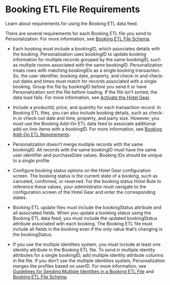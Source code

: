 

# Booking ETL File Requirements

Learn about requirements for using the Booking ETL data feed.

There are several requirements for each Booking ETL file you send to
Personalization. For more information, see [Booking ETL File
Schema](https://help.salesforce.com/s/articleView?id=sf.mc_pers_hotel_gear_etl_schema.htm&language=en_US&type=5
"If you send data from your hotel booking system to Personalization, configure
your file according to the Booking ETL file schema.").

  * Each booking must include a bookingID, which associates details with the booking. Personalization uses bookingID to update booking information for multiple records grouped by the same bookingID, such as multiple rooms associated with the same bookingID. Personalization treats rows with matching bookingIDs as a single booking transaction. So, the user identifier, booking date, property, and check-in and check-out dates and times must match for records associated with a single booking. Group the file by bookingID before you send it or have Personalization sort the file before loading. If the file isn’t sorted, the data load fails. For more information, see [Activate the Hotel Gear](https://help.salesforce.com/s/articleView?id=sf.mc_pers_hotel_gear_activate.htm&language=en_US&type=5 "Activate the Hotel Gear to bring in data from your hotel booking systems. The Hotel Gear is dataset-specific, so you must activate it for each dataset that has campaigns or promotions that you want to target with booking system data. You send booking system data by the Booking ETL data feed."). 

  * Include a productId, price, and quantity for each transaction record. In Booking ETL files, you can also include booking details, such as check-in or check-out date and time, property, and party size. However, you must use the Booking Add-On ETL data feed to associate additional add-on line-items with a bookingID. For more information, see [Booking Add-On ETL Requirements](https://help.salesforce.com/s/articleView?id=sf.mc_pers_hotel_gear_booking_add_on_requirements.htm&language=en_US&type=5 "Learn about requirements for using the Booking Add-On ETL."). 

  * Personalization doesn’t merge multiple records with the same bookingID. All records with the same bookingID must have the same user identifier and purchaseDate values. Booking IDs should be unique to a single profile.

  * Configure booking status options on the Hotel Gear configuration screen. The booking status is the current state of a booking, such as canceled, confirmed, or reserved. For the booking status Hotel Rule to reference these values, your administrator must navigate to the configuration screen of the Hotel Gear and enter the corresponding states. 

  * Booking ETL update files must include the bookingStatus attribute and all associated fields. When you update a booking status using the Booking ETL data feed, you must include the updated bookingStatus attribute associated with each booking. The Booking ETL file must include all fields in the booking even if the only value that’s changing is the bookingStatus.

  * If you use the multiple identities system, you must include at least one identity attribute in the Booking ETL file. To send in multiple identity attributes for a single bookingID, add multiple identity attribute columns in the file. If you don’t use the multiple identities system, Personalization merges the profiles based on userID. For more information, see [Guidelines for Sending Multiple Identities in a Booking ETL File](https://help.salesforce.com/s/articleView?id=sf.mc_pers_hotel_gear_etl_multiple_identities.htm&language=en_US&type=5 "If you use the multiple identities system, you must include at least one identity attribute in the Booking ETL file. You can send multiple identity attributes for a single bookingID by adding multiple identity attribute columns in the file.") and [Booking ETL File Schema](https://help.salesforce.com/s/articleView?id=sf.mc_pers_hotel_gear_etl_schema.htm&language=en_US&type=5 "If you send data from your hotel booking system to Personalization, configure your file according to the Booking ETL file schema.").

